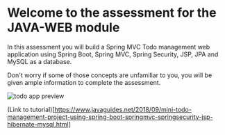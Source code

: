 # Welcome to the assessment for the JAVA-WEB module

In this assessment you will build a Spring MVC Todo management web application using Spring Boot, Spring MVC, Spring Security, JSP, JPA and MySQL as a database.

Don't worry if some of those concepts are unfamiliar to you, you will be given ample information to complete the assessment. 

![todo app preview](https://github.com/generation-org/WEB-JAVA/blob/master/java-web%20final%20project/Todo%20app%20image.png)

(Link to tutorial)[https://www.javaguides.net/2018/09/mini-todo-management-project-using-spring-boot-springmvc-springsecurity-jsp-hibernate-mysql.html]
